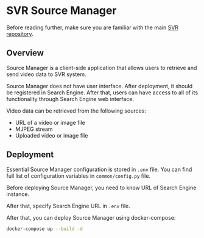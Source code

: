# SVR Source Manager
Before reading further, make sure you are familiar with the main [SVR repository](https://github.com/TLMOS/security_video_retrieval).

## Overview
Source Manager is a client-side application that allows users to retrieve and send video data to SVR system.

Source Manager does not have user interface. After deployment, it should be registered in Search Engine. After that, users can have access to all of its functionality through Search Engine web interface.

Video data can be retrieved from the following sources:
- URL of a video or image file
- MJPEG stream
- Uploaded video or image file

## Deployment
Essential Source Manager configuration is stored in `.env` file. You can find full list of configuration variables in `common/config.py` file.

Before deploying Source Manager, you need to know URL of Search Engine instance.

After that, specify Search Engine URL in `.env` file.

After that, you can deploy Source Manager using docker-compose:
```bash
docker-compose up --build -d
```
